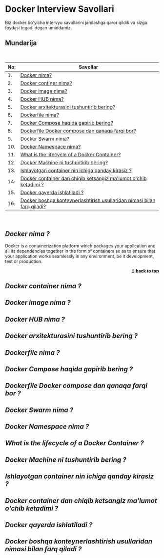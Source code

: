 # Docker Interview Savollari

Biz docker bo'yicha intervyu savollarini jamlashga qaror qildik va sizga foydasi tegadi degan umiddamiz.

## Mundarija

<br/>

| No: |               Savollar          |
|-----|---------------------------------|
| 1.  |[Docker nima?](#docker-nima-)|
| 2.  |[Docker continer nima?](#Docker-container-nima)|
| 3.  |[Docker image nima?](#docker-image-nima)|
| 4.  |[Docker HUB nima?](#docker-hub-nima)|
| 5.  |[Docker arxitekturasini tushuntirib bering?](#docker-arxitekturasini-tushuntirib-bering)|
| 6.  |[Dockerfile nima?](#dockerfile-nima)|
| 7.  |[Docker Compose haqida gapirib bering?](#docker-compose-haqida-gapirib-bering)|
| 8.  |[Dockerfile Docker compose dan qanaqa farqi bor?](#dockerfile-docker-compose-dan-qanaqa-farqi-bor)|
| 9.  |[Docker Swarm nima?](#docker-swarm-nima)|
| 10. |[Docker Namespace nima?](#docker-namespace-nima)|
| 11. |[What is the lifecycle of a Docker Container?](#what-is-the-lifecycle-of-a-docker-container)|
| 12. |[Docker Machine ni tushuntirib bering?](#docker-machine-ni-tushuntirib-bering)|
| 13. |[Ishlayotgan container nin ichiga qanday kirasiz ?](#ishlayotgan-container-nin-ichiga-qanday-kirasiz)|
| 14. |[Docker container dan chiqib ketsangiz ma'lumot o'chib ketadimi ?](#docker-container-dan-chiqib-ketsangiz-malumot-ochib-ketadimi)|
| 15. |[Docker qayerda ishlatiladi ?](#docker-qayerda-ishlatiladi)|
| 16. |[Docker boshqa konteynerlashtirish usullaridan nimasi bilan farq qiladi?](#docker-boshqa-konteynerlashtirish-usullaridan-nimasi-bilan-farq-qiladi)|

<br/>


##  ***Docker nima ?***

Docker is a containerization platform which packages your application and all its dependencies together in the form of containers so as to ensure that your application works seamlessly in any environment, be it development, test or production.


<div align="right">
     <b><a href="#mundarija">↥ back to top</a></b>
</div>

##  ***Docker container nima ?***
##  ***Docker image nima ?***
##  ***Docker HUB nima ?***
##  ***Docker arxitekturasini tushuntirib bering ?***
##  ***Dockerfile nima ?***
##  ***Docker Compose haqida gapirib bering ?***
##  ***Dockerfile Docker compose dan qanaqa farqi bor ?***
##  ***Docker Swarm nima ?***
##  ***Docker Namespace nima ?***
##  ***What is the lifecycle of a Docker Container ?***
##  ***Docker Machine ni tushuntirib bering ?***
##  ***Ishlayotgan container nin ichiga qanday kirasiz ?***
##  ***Docker container dan chiqib ketsangiz ma'lumot o'chib ketadimi ?***
##  ***Docker qayerda ishlatiladi ?***
##  ***Docker boshqa konteynerlashtirish usullaridan nimasi bilan farq qiladi ?***